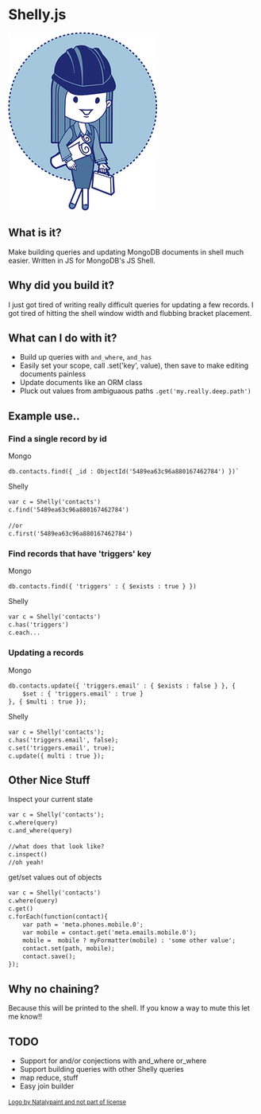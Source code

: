 # Shelly.js

<img src="shellyjs-logo.png" style="max-width:300px"/>

## What is it? 

Make building queries and updating MongoDB documents in shell much easier. Written in JS for MongoDB's JS Shell.

## Why did you build it? 

I just got tired of writing really difficult queries for updating a few records. I got tired of hitting the shell window width and flubbing bracket placement. 

## What can I do with it? 

- Build up queries with `and_where`, `and_has`
- Easily set your scope, call .set('key', value), then save to make editing documents painless
- Update documents like an ORM class
- Pluck out values from ambiguaous paths `.get('my.really.deep.path')`

## Example use.. 

### Find a single record by id

Mongo
	
	db.contacts.find({ _id : ObjectId('5489ea63c96a880167462784') })`

Shelly
	
	var c = Shelly('contacts')
	c.find('5489ea63c96a880167462784')

	//or
	c.first('5489ea63c96a880167462784')

### Find records that have 'triggers' key

Mongo
	
	db.contacts.find({ 'triggers' : { $exists : true } })

Shelly
	
	var c = Shelly('contacts')
	c.has('triggers')
	c.each...

### Updating a records

Mongo
	
	db.contacts.update({ 'triggers.email' : { $exists : false } }, { 
		$set : { 'triggers.email' : true }
	}, { $multi : true });

Shelly
	
	var c = Shelly('contacts');
	c.has('triggers.email', false);
	c.set('triggers.email', true);
	c.update({ multi : true });

## Other Nice Stuff

Inspect your current state

	var c = Shelly('contacts');
	c.where(query)
	c.and_where(query)
	
	//what does that look like?
	c.inspect()
	//oh yeah!

get/set values out of objects

	var c = Shelly('contacts')
	c.where(query)
	c.get()
	c.forEach(function(contact){
		var path = 'meta.phones.mobile.0';
		var mobile = contact.get('meta.emails.mobile.0');
		mobile =  mobile ? myFormatter(mobile) : 'some other value';
		contact.set(path, mobile);
		contact.save();
	});

## Why no chaining? 

Because this will be printed to the shell. If you know a way to mute this
let me know!! 

## TODO

- Support for and/or conjections with and_where or_where
- Support building queries with other Shelly queries
- map reduce, stuff
- Easy join builder

<small><a href="http://graphicriver.net/item/professions-business-characters-girls/8603670">Logo by Natalypaint and not part of license</a></small>